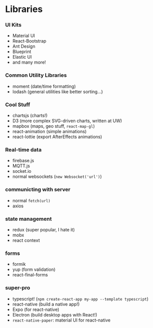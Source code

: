 # Libraries

### UI Kits

- Material UI
- React-Bootstrap
- Ant Design
- Blueprint
- Elastic UI
- and many more!

### Common Utility Libraries

- moment (date/time formatting)
- lodash (general utilities like better sorting...)

### Cool Stuff

- chartsjs (charts!)
- D3 (more complex SVG-driven charts, written at UW)
- mapbox (maps, geo stuff, `react-map-gl`)
- react-animation (simple animations)
- react-lottie (export AfterEffects animations)

### Real-time data

- firebase.js
- MQTT.js
- socket.io
- normal websockets (`new Websocket('url')`)

### communicting with server

- normal `fetch(url)`
- axios

### state management

- redux (super popular, I hate it)
- mobx
- react context

### forms

- formik
- yup (form validation)
- react-final-forms

### super-pro

- typescript! (`npm create-react-app my-app --template typescript`)
- react-native (build a native app!)
- Expo (for react-native)
- Electron (build desktop apps with React!)
- `react-native-paper`: material UI for react-native
